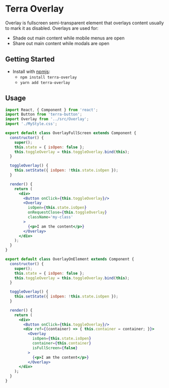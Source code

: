 # Terra Overlay

Overlay is fullscreen semi-transparent element that overlays content usually to mark it as disabled.
Overlays are used for:
- Shade out main content while mobile menus are open
- Share out main content while modals are open

## Getting Started

- Install with [npmjs](https://www.npmjs.com):
  - `npm install terra-overlay`
  - `yarn add terra-overlay`

## Usage

```jsx
import React, { Component } from 'react';
import Button from 'terra-button';
import Overlay from '../src/Overlay';
import './MyStyle.css';

export default class OverlayFullScreen extends Component {
  constructor() {
    super();
    this.state = { isOpen: false };
    this.toggleOverlay = this.toggleOverlay.bind(this);
  }

  toggleOverlay() {
    this.setState({ isOpen: !this.state.isOpen });
  }

  render() {
    return (
      <div>
        <Button onClick={this.toggleOverlay}/>
        <Overlay
          isOpen={this.state.isOpen}
          onRequestClose={this.toggleOverlay}
          className='my-class'
        >
          {<p>I am the content</p>}
        </Overlay>
      </div>
    );
  }
}

export default class OverlayOnElement extends Component {
  constructor() {
    super();
    this.state = { isOpen: false };
    this.toggleOverlay = this.toggleOverlay.bind(this);
  }

  toggleOverlay() {
    this.setState({ isOpen: !this.state.isOpen });
  }

  render() {
    return (
      <div>
        <Button onClick={this.toggleOverlay}/>
        <div ref={(container) => { this.container = container; }}>
          <Overlay
            isOpen={this.state.isOpen}
            container={this.container}
            isFullScreen={false}
          >
            {<p>I am the content</p>}
          </Overlay>
      </div>
    );
  }
}
```
